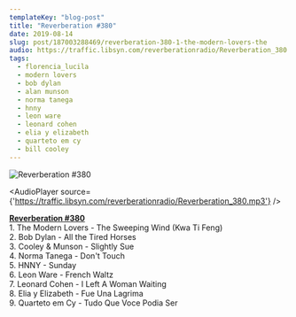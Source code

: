 ```yaml
---
templateKey: "blog-post"
title: "Reverberation #380"
date: 2019-08-14
slug: post/187003288469/reverberation-380-1-the-modern-lovers-the
audio: https://traffic.libsyn.com/reverberationradio/Reverberation_380.mp3
tags:
  - florencia_lucila
  - modern lovers
  - bob dylan
  - alan munson
  - norma tanega
  - hnny
  - leon ware
  - leonard cohen
  - elia y elizabeth
  - quarteto em cy
  - bill cooley
---
```


![Reverberation #380](https://66.media.tumblr.com/8fa4dd11fcf40646c818c120c2c159ca/4f093a3289ae33fb-70/s512x512u_c1/88f892f5bc69c8d23230676597d5671905e18c74.jpg)

<AudioPlayer source={'https://traffic.libsyn.com/reverberationradio/Reverberation_380.mp3'} />

<p><b><a href="https://traffic.libsyn.com/reverberationradio/Reverberation_380.mp3">Reverberation #380</a></b><br />1. The Modern Lovers - The Sweeping Wind (Kwa Ti Feng)<br />2. Bob Dylan - All the Tired Horses<br />3. Cooley &amp; Munson - Slightly Sue<br />4. Norma Tanega - Don't Touch<br />5. HNNY - Sunday<br />6. Leon Ware - French Waltz<br />7. Leonard Cohen - I Left A Woman Waiting<br />8. Elia y Elizabeth - Fue Una Lagrima<br />9. Quarteto em Cy - Tudo Que Voce Podia Ser<br /></p>
